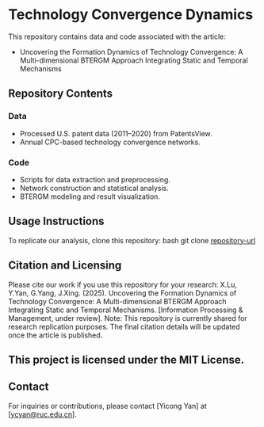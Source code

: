 # Technology Convergence Dynamics
This repository contains data and code associated with the article:
- Uncovering the Formation Dynamics of Technology Convergence: A Multi-dimensional BTERGM Approach Integrating Static and Temporal Mechanisms

## Repository Contents
### Data
- Processed U.S. patent data (2011–2020) from PatentsView.
- Annual CPC-based technology convergence networks.
### Code
- Scripts for data extraction and preprocessing.
- Network construction and statistical analysis.
- BTERGM modeling and result visualization.

## Usage Instructions
To replicate our analysis, clone this repository:
bash
git clone [repository-url](https://github.com/yycruc/btergm)

## Citation and Licensing
Please cite our work if you use this repository for your research:
X.Lu, Y.Yan, G.Yang, J.Xing. (2025). Uncovering the Formation Dynamics of Technology Convergence: A Multi-dimensional BTERGM Approach Integrating Static and Temporal Mechanisms. [Information Processing & Management, under review].
Note: This repository is currently shared for research replication purposes. The final citation details will be updated once the article is published.

## This project is licensed under the MIT License.

## Contact
For inquiries or contributions, please contact [Yicong Yan] at [ycyan@ruc.edu.cn].
